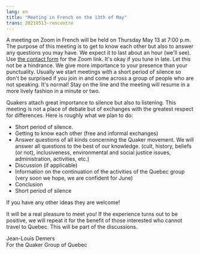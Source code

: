 ```yaml
---
lang: en
title: "Meeting in French on the 13th of May"
trans: 20210513-rencontre
---
```

A meeting on Zoom in French will be held on Thursday May 13 at 7:00 p.m. The purpose of this meeting is to get to know each other but also to answer any questions you may have. We expect it to last about an hour (we'll see). Use [the contact form](/contact) for the Zoom link. It's okay if you tune in late. Let this not be a hindrance. We give more importance to your presence than your punctuality. Usually we start meetings with a short period of silence so don't be surprised if you join in and come across a group of people who are not speaking. It's normal! Stay on the line and the meeting will resume in a more lively fashion in a minute or two.

Quakers attach great importance to silence but also to listening. This meeting is not a place of debate but of exchanges with the greatest respect for differences. Here is roughly what we plan to do:

* Short period of silence.
* Getting to know each other (free and informal exchanges)
* Answer questions of all kinds concerning the Quaker movement. We will answer all questions to the best of our knowledge. (cult, history, beliefs (or not), inclusiveness, environmental and social justice issues, administration, activities, etc.)
* Discussion (if applicable)
* Information on the continuation of the activities of the Quebec group (very soon we hope, we are confident for June)
* Conclusion
* Short period of silence

If you have any other ideas they are welcome!

It will be a real pleasure to meet you! If the experience turns out to be positive, we will repeat it for the benefit of those interested who cannot travel to Quebec. This will be part of the discussions.

Jean-Louis Demers  
For the Quaker Group of Quebec
